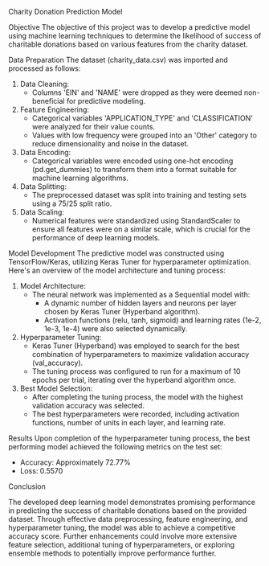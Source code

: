 Charity Donation Prediction Model

Objective
The objective of this project was to develop a predictive model using machine learning techniques to determine the likelihood of success of charitable donations based on various features from the charity dataset.


Data Preparation
The dataset (charity_data.csv) was imported and processed as follows:
1. Data Cleaning:
    * Columns 'EIN' and 'NAME' were dropped as they were deemed non-beneficial for predictive modeling.
2. Feature Engineering:
    * Categorical variables 'APPLICATION_TYPE' and 'CLASSIFICATION' were analyzed for their value counts.
    * Values with low frequency were grouped into an 'Other' category to reduce dimensionality and noise in the dataset.
3. Data Encoding:
    * Categorical variables were encoded using one-hot encoding (pd.get_dummies) to transform them into a format suitable for machine learning algorithms.
4. Data Splitting:
    * The preprocessed dataset was split into training and testing sets using a 75/25 split ratio.
5. Data Scaling:
    * Numerical features were standardized using StandardScaler to ensure all features were on a similar scale, which is crucial for the performance of deep learning models.
  
      
Model Development
The predictive model was constructed using TensorFlow/Keras, utilizing Keras Tuner for hyperparameter optimization. Here's an overview of the model architecture and tuning process:
1. Model Architecture:
    * The neural network was implemented as a Sequential model with:
        * A dynamic number of hidden layers and neurons per layer chosen by Keras Tuner (Hyperband algorithm).
        * Activation functions (relu, tanh, sigmoid) and learning rates (1e-2, 1e-3, 1e-4) were also selected dynamically.
2. Hyperparameter Tuning:
    * Keras Tuner (Hyperband) was employed to search for the best combination of hyperparameters to maximize validation accuracy (val_accuracy).
    * The tuning process was configured to run for a maximum of 10 epochs per trial, iterating over the hyperband algorithm once.
3. Best Model Selection:
    * After completing the tuning process, the model with the highest validation accuracy was selected.
    * The best hyperparameters were recorded, including activation functions, number of units in each layer, and learning rate.
  
      
Results
Upon completion of the hyperparameter tuning process, the best performing model achieved the following metrics on the test set:
* Accuracy: Approximately 72.77%
* Loss: 0.5570
  
Conclusion

The developed deep learning model demonstrates promising performance in predicting the success of charitable donations based on the provided dataset. Through effective data preprocessing, feature engineering, and hyperparameter tuning, the model was able to achieve a competitive accuracy score. Further enhancements could involve more extensive feature selection, additional tuning of hyperparameters, or exploring ensemble methods to potentially improve performance further.
 
